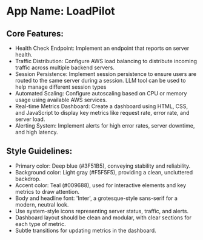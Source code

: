 # **App Name**: LoadPilot

## Core Features:

- Health Check Endpoint: Implement an endpoint that reports on server health.
- Traffic Distribution: Configure AWS load balancing to distribute incoming traffic across multiple backend servers.
- Session Persistence: Implement session persistence to ensure users are routed to the same server during a session. LLM tool can be used to help manage different session types
- Automated Scaling: Configure autoscaling based on CPU or memory usage using available AWS services.
- Real-time Metrics Dashboard: Create a dashboard using HTML, CSS, and JavaScript to display key metrics like request rate, error rate, and server load.
- Alerting System: Implement alerts for high error rates, server downtime, and high latency.

## Style Guidelines:

- Primary color: Deep blue (#3F51B5), conveying stability and reliability.
- Background color: Light gray (#F5F5F5), providing a clean, uncluttered backdrop.
- Accent color: Teal (#009688), used for interactive elements and key metrics to draw attention.
- Body and headline font: 'Inter', a grotesque-style sans-serif for a modern, neutral look.
- Use system-style icons representing server status, traffic, and alerts.
- Dashboard layout should be clean and modular, with clear sections for each type of metric.
- Subtle transitions for updating metrics in the dashboard.